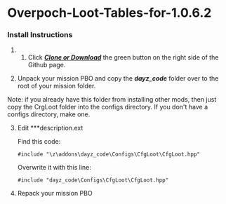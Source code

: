 # Overpoch-Loot-Tables-for-1.0.6.2

### Install Instructions

1. 1. Click ***[Clone or Download](https://github.com/worldwidesorrow/Overpoch-Loot-Tables-for-1.0.6.2/archive/master.zip)*** the green button on the right side of the Github page.


2. Unpack your mission PBO and copy the ***dayz_code*** folder over to the root of your mission folder.

Note: if you already have this folder from installing other mods, then just copy the CrgLoot folder into the configs directory. If you don't have a configs directory, make one.

3. Edit ***description.ext

    Find this code:

      ```sqf
      #include "\z\addons\dayz_code\Configs\CfgLoot\CfgLoot.hpp"
      ```

      Overwrite it with this line:

      ```sqf
      #include "dayz_code\Configs\CfgLoot\CfgLoot.hpp"
      ```
      
4. Repack your mission PBO
